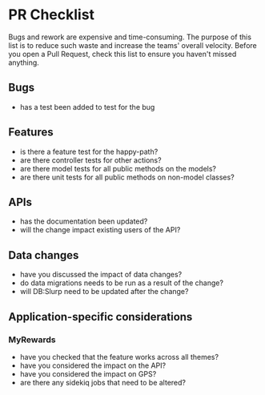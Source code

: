 # PR Checklist
Bugs and rework are expensive and time-consuming. The purpose of this list is to reduce such waste and increase the teams' overall velocity. Before you open
a Pull Request, check this list to ensure you haven't missed anything.

## Bugs
- has a test been added to test for the bug

## Features
- is there a feature test for the happy-path?
- are there controller tests for other actions?
- are there model tests for all public methods on the models?
- are there unit tests for all public methods on non-model classes?

## APIs
- has the documentation been updated?
- will the change impact existing users of the API?

## Data changes
- have you discussed the impact of data changes?
- do data migrations needs to be run as a result of the change?
- will DB:Slurp need to be updated after the change?

## Application-specific considerations

### MyRewards

- have you checked that the feature works across all themes?
- have you considered the impact on the API?
- have you considered the impact on GPS?
- are there any sidekiq jobs that need to be altered?

